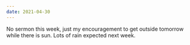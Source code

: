 ```yaml
---
date: 2021-04-30
---
```


No sermon this week, just my encouragement to get outside tomorrow while there is sun.  Lots of rain expected next week.
